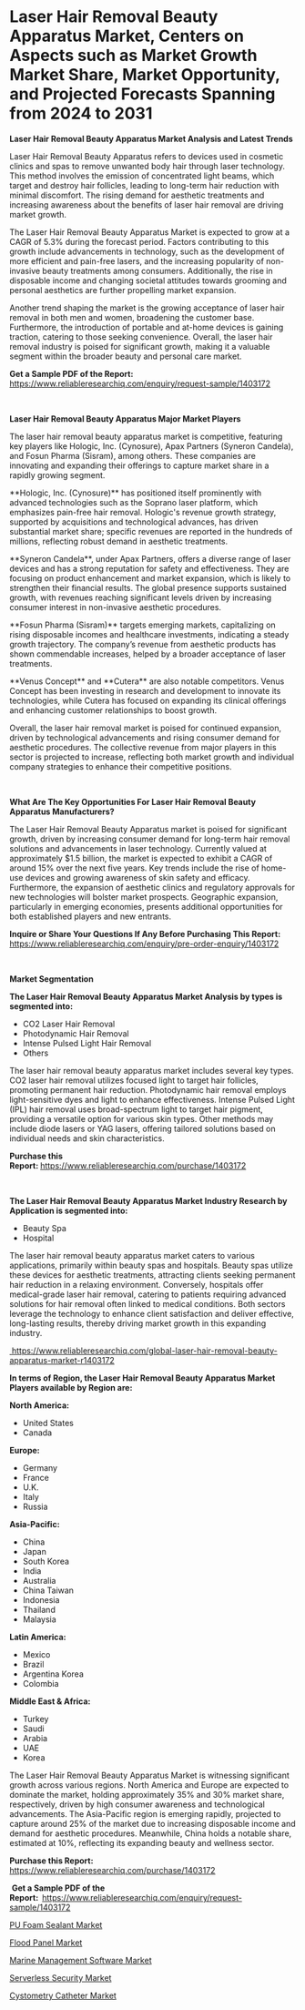 <p><h1>Laser Hair Removal Beauty Apparatus Market, Centers on Aspects such as Market Growth Market Share, Market Opportunity, and Projected Forecasts Spanning from 2024 to 2031</h1></p><p><strong>Laser Hair Removal Beauty Apparatus Market Analysis and Latest Trends</strong></p>
<p><p>Laser Hair Removal Beauty Apparatus refers to devices used in cosmetic clinics and spas to remove unwanted body hair through laser technology. This method involves the emission of concentrated light beams, which target and destroy hair follicles, leading to long-term hair reduction with minimal discomfort. The rising demand for aesthetic treatments and increasing awareness about the benefits of laser hair removal are driving market growth.</p><p>The Laser Hair Removal Beauty Apparatus Market is expected to grow at a CAGR of 5.3% during the forecast period. Factors contributing to this growth include advancements in technology, such as the development of more efficient and pain-free lasers, and the increasing popularity of non-invasive beauty treatments among consumers. Additionally, the rise in disposable income and changing societal attitudes towards grooming and personal aesthetics are further propelling market expansion.</p><p>Another trend shaping the market is the growing acceptance of laser hair removal in both men and women, broadening the customer base. Furthermore, the introduction of portable and at-home devices is gaining traction, catering to those seeking convenience. Overall, the laser hair removal industry is poised for significant growth, making it a valuable segment within the broader beauty and personal care market.</p></p>
<p><strong>Get a Sample PDF of the Report:&nbsp;</strong> <a href="https://www.reliableresearchiq.com/enquiry/request-sample/1403172?utm_campaign=1136&utm_medium=2&utm_source=Github&utm_content=ia&utm_term=23102024&utm_id=laser-hair-removal-beauty-apparatus">https://www.reliableresearchiq.com/enquiry/request-sample/1403172</a></p>
<p>&nbsp;</p>
<p><strong>Laser Hair Removal Beauty Apparatus Major Market Players</strong></p>
<p><p>The laser hair removal beauty apparatus market is competitive, featuring key players like Hologic, Inc. (Cynosure), Apax Partners (Syneron Candela), and Fosun Pharma (Sisram), among others. These companies are innovating and expanding their offerings to capture market share in a rapidly growing segment.</p><p>**Hologic, Inc. (Cynosure)** has positioned itself prominently with advanced technologies such as the Soprano laser platform, which emphasizes pain-free hair removal. Hologic's revenue growth strategy, supported by acquisitions and technological advances, has driven substantial market share; specific revenues are reported in the hundreds of millions, reflecting robust demand in aesthetic treatments.</p><p>**Syneron Candela**, under Apax Partners, offers a diverse range of laser devices and has a strong reputation for safety and effectiveness. They are focusing on product enhancement and market expansion, which is likely to strengthen their financial results. The global presence supports sustained growth, with revenues reaching significant levels driven by increasing consumer interest in non-invasive aesthetic procedures.</p><p>**Fosun Pharma (Sisram)** targets emerging markets, capitalizing on rising disposable incomes and healthcare investments, indicating a steady growth trajectory. The company’s revenue from aesthetic products has shown commendable increases, helped by a broader acceptance of laser treatments.</p><p>**Venus Concept** and **Cutera** are also notable competitors. Venus Concept has been investing in research and development to innovate its technologies, while Cutera has focused on expanding its clinical offerings and enhancing customer relationships to boost growth.</p><p>Overall, the laser hair removal market is poised for continued expansion, driven by technological advancements and rising consumer demand for aesthetic procedures. The collective revenue from major players in this sector is projected to increase, reflecting both market growth and individual company strategies to enhance their competitive positions.</p></p>
<p>&nbsp;</p>
<p><strong>What Are The Key Opportunities For Laser Hair Removal Beauty Apparatus Manufacturers?</strong></p>
<p><p>The Laser Hair Removal Beauty Apparatus market is poised for significant growth, driven by increasing consumer demand for long-term hair removal solutions and advancements in laser technology. Currently valued at approximately $1.5 billion, the market is expected to exhibit a CAGR of around 15% over the next five years. Key trends include the rise of home-use devices and growing awareness of skin safety and efficacy. Furthermore, the expansion of aesthetic clinics and regulatory approvals for new technologies will bolster market prospects. Geographic expansion, particularly in emerging economies, presents additional opportunities for both established players and new entrants.</p></p>
<p><strong>Inquire or Share Your Questions If Any Before Purchasing This Report:</strong> <a href="https://www.reliableresearchiq.com/enquiry/pre-order-enquiry/1403172?utm_campaign=1136&utm_medium=2&utm_source=Github&utm_content=ia&utm_term=23102024&utm_id=laser-hair-removal-beauty-apparatus">https://www.reliableresearchiq.com/enquiry/pre-order-enquiry/1403172</a></p>
<p>&nbsp;</p>
<p><strong>Market Segmentation</strong></p>
<p><strong>The Laser Hair Removal Beauty Apparatus Market Analysis by types is segmented into:</strong></p>
<p><ul><li>CO2 Laser Hair Removal</li><li>Photodynamic Hair Removal</li><li>Intense Pulsed Light Hair Removal</li><li>Others</li></ul></p>
<p><p>The laser hair removal beauty apparatus market includes several key types. CO2 laser hair removal utilizes focused light to target hair follicles, promoting permanent hair reduction. Photodynamic hair removal employs light-sensitive dyes and light to enhance effectiveness. Intense Pulsed Light (IPL) hair removal uses broad-spectrum light to target hair pigment, providing a versatile option for various skin types. Other methods may include diode lasers or YAG lasers, offering tailored solutions based on individual needs and skin characteristics.</p></p>
<p><strong>Purchase this Report:&nbsp;</strong><a href="https://www.reliableresearchiq.com/purchase/1403172?utm_campaign=1136&utm_medium=2&utm_source=Github&utm_content=ia&utm_term=23102024&utm_id=laser-hair-removal-beauty-apparatus">https://www.reliableresearchiq.com/purchase/1403172</a></p>
<p>&nbsp;</p>
<p><strong>The Laser Hair Removal Beauty Apparatus Market Industry Research by Application is segmented into:</strong></p>
<p><ul><li>Beauty Spa</li><li>Hospital</li></ul></p>
<p><p>The laser hair removal beauty apparatus market caters to various applications, primarily within beauty spas and hospitals. Beauty spas utilize these devices for aesthetic treatments, attracting clients seeking permanent hair reduction in a relaxing environment. Conversely, hospitals offer medical-grade laser hair removal, catering to patients requiring advanced solutions for hair removal often linked to medical conditions. Both sectors leverage the technology to enhance client satisfaction and deliver effective, long-lasting results, thereby driving market growth in this expanding industry.</p></p>
<p><a href="https://www.reliableresearchiq.com/global-laser-hair-removal-beauty-apparatus-market-r1403172?utm_campaign=1136&utm_medium=2&utm_source=Github&utm_content=ia&utm_term=23102024&utm_id=laser-hair-removal-beauty-apparatus">&nbsp;https://www.reliableresearchiq.com/global-laser-hair-removal-beauty-apparatus-market-r1403172</a></p>
<p><strong>In terms of Region, the Laser Hair Removal Beauty Apparatus Market Players available by Region are:</strong></p>
<p>
    <p> <strong> North America: </strong>
        <ul>
            <li>United States</li>
            <li>Canada</li>
        </ul>
        </p> 
    <p> <strong> Europe: </strong>
        <ul>
            <li>Germany</li>
            <li>France</li>
            <li>U.K.</li>
            <li>Italy</li>
            <li>Russia</li>
        </ul>
        </p> 
    <p> <strong> Asia-Pacific: </strong>
        <ul>
            <li>China</li>
            <li>Japan</li>
            <li>South Korea</li>
            <li>India</li>
            <li>Australia</li>
            <li>China Taiwan</li>
            <li>Indonesia</li>
            <li>Thailand</li>
            <li>Malaysia</li>
        </ul>
        </p> 
    <p> <strong> Latin America: </strong>
        <ul>
            <li>Mexico</li>
            <li>Brazil</li>
            <li>Argentina Korea</li>
            <li>Colombia</li>
        </ul>
        </p> 
    <p> <strong> Middle East & Africa: </strong>
        <ul>
            <li>Turkey</li>
            <li>Saudi</li>
            <li>Arabia</li>
            <li>UAE</li>
            <li>Korea</li>
        </ul>
    </p>
    </p>
<p><p>The Laser Hair Removal Beauty Apparatus Market is witnessing significant growth across various regions. North America and Europe are expected to dominate the market, holding approximately 35% and 30% market share, respectively, driven by high consumer awareness and technological advancements. The Asia-Pacific region is emerging rapidly, projected to capture around 25% of the market due to increasing disposable income and demand for aesthetic procedures. Meanwhile, China holds a notable share, estimated at 10%, reflecting its expanding beauty and wellness sector.</p></p>
<p><strong>Purchase this Report: </strong><a href="https://www.reliableresearchiq.com/purchase/1403172?utm_campaign=1136&utm_medium=2&utm_source=Github&utm_content=ia&utm_term=23102024&utm_id=laser-hair-removal-beauty-apparatus">https://www.reliableresearchiq.com/purchase/1403172</a></p>
<p>&nbsp;<strong>Get a Sample PDF of the Report:&nbsp;&nbsp;</strong><a href="https://www.reliableresearchiq.com/enquiry/request-sample/1403172?utm_campaign=1136&utm_medium=2&utm_source=Github&utm_content=ia&utm_term=23102024&utm_id=laser-hair-removal-beauty-apparatus">https://www.reliableresearchiq.com/enquiry/request-sample/1403172</a></p>
<p><strong></strong></p>
<p><p><a href="https://github.com/lavenaz9fufin/Market-Research-Report-List-1/blob/main/pu-foam-sealant-market.md?utm_campaign=1136&utm_medium=2&utm_source=Github&utm_content=ia&utm_term=23102024&utm_id=laser-hair-removal-beauty-apparatus">PU Foam Sealant Market</a></p><p><a href="https://github.com/bricelanl8g/Market-Research-Report-List-1/blob/main/flood-panel-market.md?utm_campaign=1136&utm_medium=2&utm_source=Github&utm_content=ia&utm_term=23102024&utm_id=laser-hair-removal-beauty-apparatus">Flood Panel Market</a></p><p><a href="https://www.linkedin.com/pulse/navigating-global-marine-management-software-market-landscape-xkouf?utm_campaign=1136&utm_medium=2&utm_source=Github&utm_content=ia&utm_term=23102024&utm_id=laser-hair-removal-beauty-apparatus">Marine Management Software Market</a></p><p><a href="https://www.linkedin.com/pulse/future-innovation-global-serverless-security-market-growth-hqe7f?utm_campaign=1136&utm_medium=2&utm_source=Github&utm_content=ia&utm_term=23102024&utm_id=laser-hair-removal-beauty-apparatus">Serverless Security Market</a></p><p><a href="https://www.linkedin.com/pulse/cystometry-catheter-market-trends-growth-outlook-2024-igkpe?utm_campaign=1136&utm_medium=2&utm_source=Github&utm_content=ia&utm_term=23102024&utm_id=laser-hair-removal-beauty-apparatus">Cystometry Catheter Market</a></p></p>